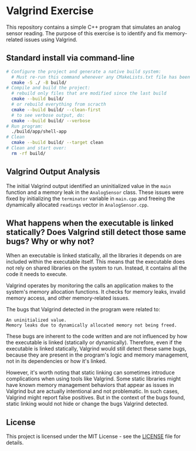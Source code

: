 # Valgrind Exercise

This repository contains a simple C++ program that simulates an analog sensor reading. The purpose of this exercise is to identify and fix memory-related issues using Valgrind.

## Standard install via command-line
```bash
# Configure the project and generate a native build system:
  # Must re-run this command whenever any CMakeLists.txt file has been changed.
  cmake -S ./ -B build/
# Compile and build the project:
  # rebuild only files that are modified since the last build
  cmake --build build/
  # or rebuild everything from scracth
  cmake --build build/ --clean-first
  # to see verbose output, do:
  cmake --build build/ --verbose
# Run program:
  ./build/app/shell-app
# Clean
  cmake --build build/ --target clean
# Clean and start over:
  rm -rf build/
```

## Valgrind Output Analysis

The initial Valgrind output identified an uninitialized value in the `main` function and a memory leak in the `AnalogSensor` class. These issues were fixed by initializing the `terminator` variable in `main.cpp` and freeing the dynamically allocated `readings` vector in `AnalogSensor.cpp`.

## What happens when the executable is linked statically? Does Valgrind still detect those same bugs? Why or why not?

When an executable is linked statically, all the libraries it depends on are included within the executable itself. This means that the executable does not rely on shared libraries on the system to run. Instead, it contains all the code it needs to execute.

Valgrind operates by monitoring the calls an application makes to the system's memory allocation functions. It checks for memory leaks, invalid memory access, and other memory-related issues.

The bugs that Valgrind detected in the program were related to:

    An uninitialized value.
    Memory leaks due to dynamically allocated memory not being freed.

These bugs are inherent to the code written and are not influenced by how the executable is linked (statically or dynamically). Therefore, even if the executable is linked statically, Valgrind would still detect these same bugs, because they are present in the program's logic and memory management, not in its dependencies or how it's linked.

However, it's worth noting that static linking can sometimes introduce complications when using tools like Valgrind. Some static libraries might have known memory management behaviors that appear as issues in Valgrind but are actually intentional and not problematic. In such cases, Valgrind might report false positives. But in the context of the bugs found, static linking would not hide or change the bugs Valgrind detected.

## License

This project is licensed under the MIT License - see the [LICENSE](LICENSE) file for details.